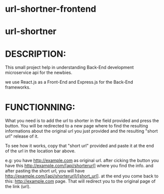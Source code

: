 # url-shortner-frontend

# url-shortner

# DESCRIPTION:

This small project help in understanding Back-End development microservice api for the newbies.

we use React.js as a Front-End and Express.js for the Back-End frameworks.

# FUNCTIONNING:

What you need is to add the url to shorter in the field provided and press the button. You will
be redirected to a new page where to find the resulting informations about the original url you just
provided and the resulting "short url" release of it.

To see how it works, copy that "short url" provided and paste it at the end of the url in
the location bar above.

e.g: you have http://example.com as original url. after cicking the button you have this http://example.com/[api/shorterurl] where you find the info. and after pasting the short url, you will have http://example.com/[api/shorterurl]/[short_url]. at the end you come back to this: http://example.com page.
That will redirect you to the original page of the link (url).

